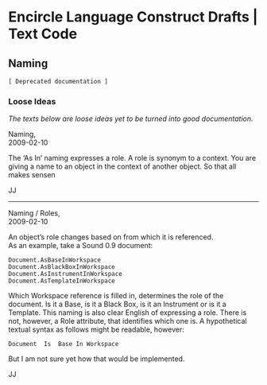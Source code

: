 ﻿Encircle Language Construct Drafts | Text Code
============================================

Naming
------

`[ Deprecated documentation ]`

### Loose Ideas

*The texts below are loose ideas yet to be turned into good documentation.*

Naming,  
2009-02-10

The ‘As In’ naming expresses a role. A role is synonym to a context. You are giving a name to an object in the context of another object. So that all makes sensen

JJ

-----

Naming / Roles,  
2009-02-10

An object’s role changes based on from which it is referenced.  
As an example, take a Sound 0.9 document:

```
Document.AsBaseInWorkspace
Document.AsBlackBoxInWorkspace
Document.AsInstrumentInWorkspace
Document.AsTemplateInWorkspace
```

Which Workspace reference is filled in, determines the role of the document. Is it a Base, is it a Black Box, is it an Instrument or is it a Template. This naming is also clear English of expressing a role. There is not, however, a Role attribute, that identifies which one is. A hypothetical textual syntax as follows might be readable, however:

```
Document  Is  Base In Workspace
```

But I am not sure yet how that would be implemented.

JJ